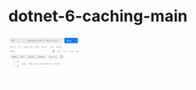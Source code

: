 # dotnet-6-caching-main




<img src="https://github.com/DavidRicardoJ/CacheMemoryApi/blob/master/src/Properties/Readme/request.gif" width="128"/>
